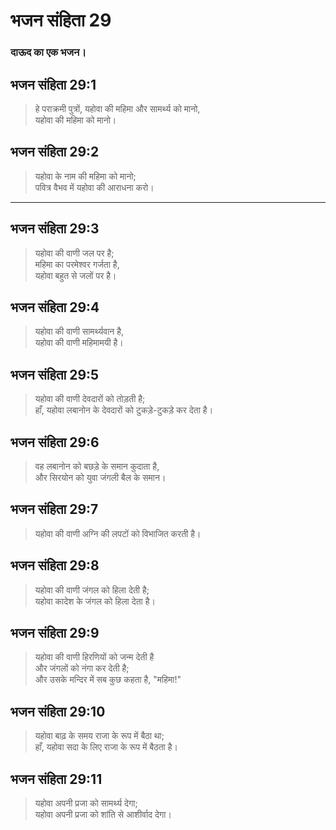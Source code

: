 # भजन संहिता 29

### दाऊद का एक भजन।

## भजन संहिता 29:1

> हे पराक्रमी पुत्रों, यहोवा की महिमा और सामर्थ्य को मानो,  
> यहोवा की महिमा को मानो।

## भजन संहिता 29:2

> यहोवा के नाम की महिमा को मानो;  
> पवित्र वैभव में यहोवा की आराधना करो।

---

## भजन संहिता 29:3

> यहोवा की वाणी जल पर है;  
> महिमा का परमेश्वर गर्जता है,  
> यहोवा बहुत से जलों पर है।

## भजन संहिता 29:4

> यहोवा की वाणी सामर्थ्यवान है,  
> यहोवा की वाणी महिमामयी है।

## भजन संहिता 29:5

> यहोवा की वाणी देवदारों को तोड़ती है;  
> हाँ, यहोवा लबानोन के देवदारों को टुकड़े-टुकड़े कर देता है।

## भजन संहिता 29:6

> वह लबानोन को बछड़े के समान कुदाता है,  
> और सिरयोन को युवा जंगली बैल के समान।

## भजन संहिता 29:7

> यहोवा की वाणी अग्नि की लपटों को विभाजित करती है।

## भजन संहिता 29:8

> यहोवा की वाणी जंगल को हिला देती है;  
> यहोवा कादेश के जंगल को हिला देता है।

## भजन संहिता 29:9

> यहोवा की वाणी हिरणियों को जन्म देती है  
> और जंगलों को नंगा कर देती है;  
> और उसके मन्दिर में सब कुछ कहता है, "महिमा!"

## भजन संहिता 29:10

> यहोवा बाढ़ के समय राजा के रूप में बैठा था;  
> हाँ, यहोवा सदा के लिए राजा के रूप में बैठता है।

## भजन संहिता 29:11

> यहोवा अपनी प्रजा को सामर्थ्य देगा;  
> यहोवा अपनी प्रजा को शांति से आशीर्वाद देगा।
